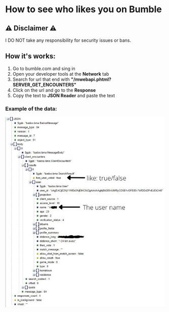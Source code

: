 # How to see who likes you on Bumble

## ⚠️ Disclaimer ⚠️

I DO NOT take any responsibility for security issues or bans.

## How it's works:

1. Go to bumble.com and sing in
2. Open your developer tools at the **Network** tab
3. Search for url that end with **"/mwebapi.phtml?SERVER_GET_ENCOUNTERS"**
4. Click on the url and go to the **Response**
5. Copy the text to **JSON Reader** and paste the text

### Example of the data:

![example.jpeg](example.JPG)
